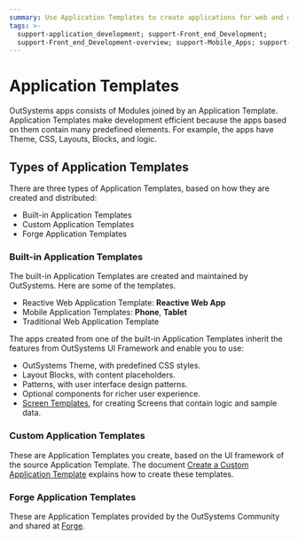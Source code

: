 ```yaml
---
summary: Use Application Templates to create applications for web and mobile.
tags: >-
  support-application_development; support-Front_end_Development;
  support-Front_end_Development-overview; support-Mobile_Apps; support-webapps
---
```


# Application Templates

OutSystems apps consists of Modules joined by an Application Template. Application Templates make development efficient because the apps based on them contain many predefined elements. For example, the apps have Theme, CSS, Layouts, Blocks, and logic.

## Types of Application Templates

There are three types of Application Templates, based on how they are created and distributed:

* Built-in Application Templates
* Custom Application Templates
* Forge Application Templates

### Built-in Application Templates

The built-in Application Templates are created and maintained by OutSystems. Here are some of the templates.

* Reactive Web Application Template: **Reactive Web App**
* Mobile Application Templates: **Phone**, **Tablet**
* Traditional Web Application Template

The apps created from one of the built-in Application Templates inherit the features from OutSystems UI Framework and enable you to use:

* OutSystems Theme, with predefined CSS styles.
* Layout Blocks, with content placeholders.
* Patterns, with user interface design patterns.
* Optional components for richer user experience.
* [Screen Templates](https://github.com/danielmarquespt/docs-product/tree/e7ea3f444d5129dab245c69ab72ae091554bc4fb/src/develop/ui/screen-templates-use/intro.md%3E), for creating Screens that contain logic and sample data.

### Custom Application Templates

These are Application Templates you create, based on the UI framework of the source Application Template. The document [Create a Custom Application Template](https://github.com/danielmarquespt/docs-product/tree/e7ea3f444d5129dab245c69ab72ae091554bc4fb/src/develop/ui/reuse/create-a-custom-application-template.md%3E) explains how to create these templates.

### Forge Application Templates

These are Application Templates provided by the OutSystems Community and shared at [Forge](https://www.outsystems.com/forge/#category=templates).


